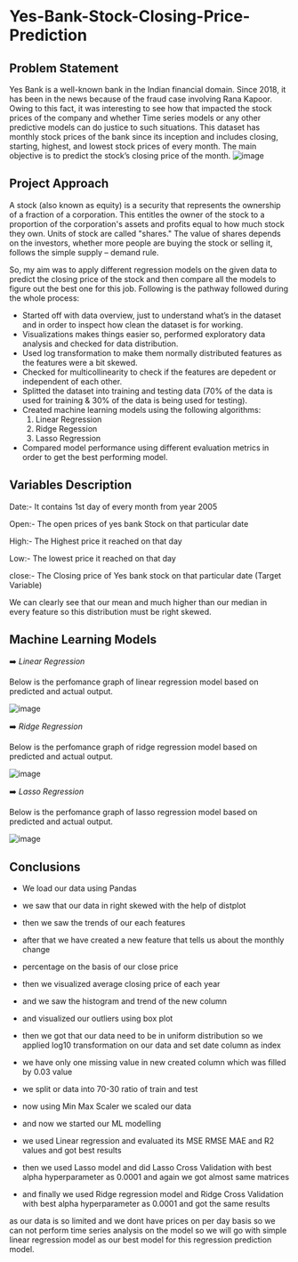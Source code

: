 # Yes-Bank-Stock-Closing-Price-Prediction

## Problem Statement
Yes Bank is a well-known bank in the Indian financial domain. Since 2018, it has been in the news because of the fraud case involving Rana Kapoor. Owing to this fact, it was interesting to see how that impacted the stock prices of the company and whether Time series models or any other predictive models can do justice to such situations. This dataset has monthly stock prices of the bank since its inception and includes closing, starting, highest, and lowest stock prices of every month. The main objective is to predict the stock’s closing price of the month.
![image](https://user-images.githubusercontent.com/85817763/179193664-22721f34-db21-4647-a323-46be7acc561e.png)


## Project Approach
A stock (also known as equity) is a security that represents the ownership of a fraction of a corporation. This entitles the owner of the stock to a proportion of the corporation's assets and profits equal to how much stock they own. Units of stock are called "shares." The value of shares depends on the investors, whether more people are buying the stock or selling it, follows the simple supply – demand rule.

So, my aim was to apply different regression models on the given data to predict the closing price of the stock and then compare all the models to figure out the best one for this job. Following is the pathway followed during the whole process:
* Started off with data overview, just to understand what’s in the dataset and in order to inspect how clean the dataset is for working.
* Visualizations makes things easier so, performed exploratory data analysis and checked for data distribution.
* Used log transformation to make them normally distributed features as the features were a bit skewed.
* Checked for multicollinearity to check if the features are depedent or independent of each other.
* Splitted the dataset into training and testing data (70% of the data is used for training & 30% of the data is being used for testing).
* Created machine learning models using the following algorithms:
  1. Linear Regression
  2. Ridge Regession
  3. Lasso Regression
* Compared model performance using different evaluation metrics in order to get the best performing model.


## Variables Description
Date:- It contains 1st day of every month from year 2005

Open:- The open prices of yes bank Stock on that particular date

High:- The Highest price it reached on that day

Low:- The lowest price it reached on that day

close:- The Closing price of Yes bank stock on that particular date (Target Variable)

We can clearly see that our mean and much higher than our median in every feature so this distribution must be right skewed.

## Machine Learning Models

➡️ *Linear Regression*

Below is the perfomance graph of linear regression model based on predicted and actual output.

![image](https://user-images.githubusercontent.com/85817763/179197341-fd2ca425-0c99-4785-9573-77602e0affa3.png)


➡️ *Ridge Regression*

Below is the perfomance graph of ridge regression model based on predicted and actual output.

![image](https://user-images.githubusercontent.com/85817763/179198859-cc7983f1-e43d-4c1e-a981-80ab08a025b9.png)


➡️ *Lasso Regression*

Below is the perfomance graph of lasso regression model based on predicted and actual output.

![image](https://user-images.githubusercontent.com/85817763/179199192-3d1d0c27-b7ce-4b7e-b2e7-a9fe7770282a.png)



## Conclusions

* We load our data using Pandas

* we saw that our data in right skewed with the help of distplot

* then we saw the trends of our each features

* after that we have created a new feature that tells us about the monthly change

* percentage on the basis of our close price

* then we visualized average closing price of each year

* and we saw the histogram and trend of the new column

* and visualized our outliers using box plot

* then we got that our data need to be in uniform distribution so we applied log10 transformation on our data and set date column as index

* we have only one missing value in new created column which was filled by 0.03 value

* we split or data into 70-30 ratio of train and test

* now using Min Max Scaler we scaled our data

* and now we started our ML modelling

* we used Linear regression and evaluated its MSE RMSE MAE and R2 values and got best results

* then we used Lasso model and did Lasso Cross Validation with best alpha hyperparameter as 0.0001 and again we got almost same matrices

* and finally we used Ridge regression model and Ridge Cross Validation with best alpha hyperparameter as 0.0001 and got the same results

as our data is so limited and we dont have prices on per day basis so we can not perform time series analysis on the model so we will go with simple linear regression model as our best model for this regression prediction model.
